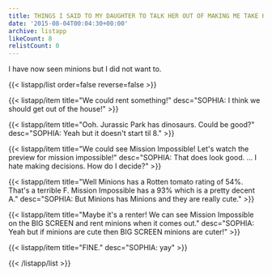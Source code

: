 ```yaml
---
title: THINGS I SAID TO MY DAUGHTER TO TALK HER OUT OF MAKING ME TAKE HER TO MINIONS
date: '2015-08-04T00:04:30+00:00'
archive: listapp
likeCount: 8
relistCount: 0
---
```


I have now seen minions but I did not want to.

<!--more-->

{{< listapp/list order=false reverse=false >}}

   {{< listapp/item title="We could rent something!"
      desc="SOPHIA: I think we should get out of the house!" >}}

   {{< listapp/item title="Ooh. Jurassic Park has dinosaurs. Could be good?"
      desc="SOPHIA: Yeah but it doesn't start til 8." >}}

   {{< listapp/item title="We could see Mission Impossible! Let's watch the preview for mission impossible!"
      desc="SOPHIA: That does look good. ... I hate making decisions. How do I decide?" >}}

   {{< listapp/item title="Well Minions has a Rotten tomato rating of 54%. That's a terrible F. Mission Impossible has a 93% which is a pretty decent A."
      desc="SOPHIA: But Minions has Minions and they are really cute." >}}

   {{< listapp/item title="Maybe it's a renter! We can see Mission Impossible on the BIG SCREEN and rent minions when it comes out."
      desc="SOPHIA: Yeah but if minions are cute then BIG SCREEN minions are cuter!" >}}

   {{< listapp/item title="FINE."
      desc="SOPHIA: yay" >}}

{{< /listapp/list >}}

